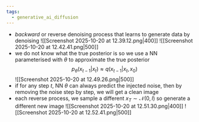 ```yaml
---
tags:
  - generative_ai_diffusion
---
```

- *backward* or reverse denoising process that learns to generate data by denoising
![[Screenshot 2025-10-20 at 12.39.12.png|400]]
![[Screenshot 2025-10-20 at 12.42.41.png|500]]
- we do not know what the true posterior is so we use a NN parameterised with $\theta$ to approximate the true posterior
$$
p_\theta (x_{t-1}|x_t) \approx q(x_{t-1}|x_t, x_0)
$$
![[Screenshot 2025-10-20 at 12.49.26.png|500]]
- if for any step $t$, NN $\theta$ can always predict the injected noise, then by removing the noise step by step, we will get a clean image
- each reverse process, we sample a different $x_T\sim \mathcal N(0,I)$ so generate a different new image
![[Screenshot 2025-10-20 at 12.51.30.png|400]]
![[Screenshot 2025-10-20 at 12.52.41.png|500]]